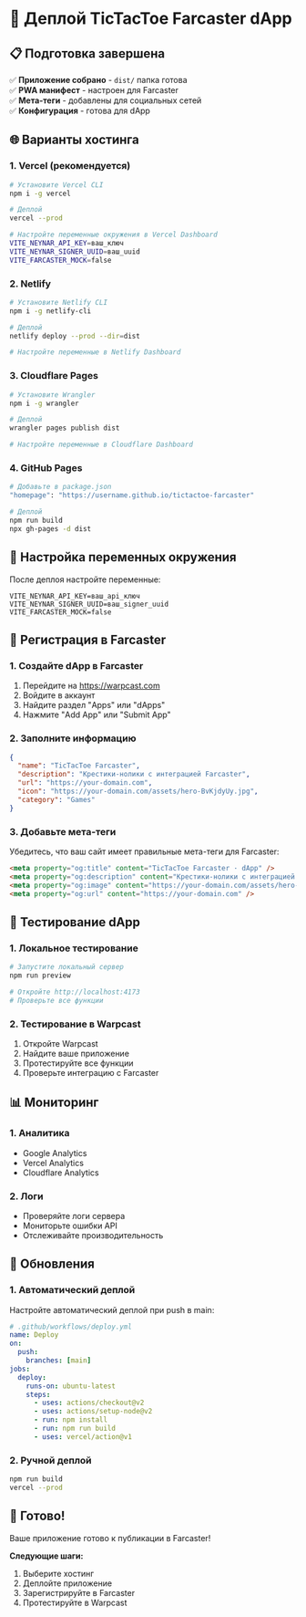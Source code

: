 # 🚀 Деплой TicTacToe Farcaster dApp

## 📋 Подготовка завершена

✅ **Приложение собрано** - `dist/` папка готова  
✅ **PWA манифест** - настроен для Farcaster  
✅ **Мета-теги** - добавлены для социальных сетей  
✅ **Конфигурация** - готова для dApp  

## 🌐 Варианты хостинга

### 1. **Vercel (рекомендуется)**

```bash
# Установите Vercel CLI
npm i -g vercel

# Деплой
vercel --prod

# Настройте переменные окружения в Vercel Dashboard
VITE_NEYNAR_API_KEY=ваш_ключ
VITE_NEYNAR_SIGNER_UUID=ваш_uuid
VITE_FARCASTER_MOCK=false
```

### 2. **Netlify**

```bash
# Установите Netlify CLI
npm i -g netlify-cli

# Деплой
netlify deploy --prod --dir=dist

# Настройте переменные в Netlify Dashboard
```

### 3. **Cloudflare Pages**

```bash
# Установите Wrangler
npm i -g wrangler

# Деплой
wrangler pages publish dist

# Настройте переменные в Cloudflare Dashboard
```

### 4. **GitHub Pages**

```bash
# Добавьте в package.json
"homepage": "https://username.github.io/tictactoe-farcaster"

# Деплой
npm run build
npx gh-pages -d dist
```

## 🔧 Настройка переменных окружения

После деплоя настройте переменные:

```env
VITE_NEYNAR_API_KEY=ваш_api_ключ
VITE_NEYNAR_SIGNER_UUID=ваш_signer_uuid
VITE_FARCASTER_MOCK=false
```

## 📱 Регистрация в Farcaster

### 1. **Создайте dApp в Farcaster**

1. Перейдите на https://warpcast.com
2. Войдите в аккаунт
3. Найдите раздел "Apps" или "dApps"
4. Нажмите "Add App" или "Submit App"

### 2. **Заполните информацию**

```json
{
  "name": "TicTacToe Farcaster",
  "description": "Крестики-нолики с интеграцией Farcaster",
  "url": "https://your-domain.com",
  "icon": "https://your-domain.com/assets/hero-BvKjdyUy.jpg",
  "category": "Games"
}
```

### 3. **Добавьте мета-теги**

Убедитесь, что ваш сайт имеет правильные мета-теги для Farcaster:

```html
<meta property="og:title" content="TicTacToe Farcaster · dApp" />
<meta property="og:description" content="Крестики-нолики с интеграцией Farcaster" />
<meta property="og:image" content="https://your-domain.com/assets/hero-BvKjdyUy.jpg" />
<meta property="og:url" content="https://your-domain.com" />
```

## 🎯 Тестирование dApp

### 1. **Локальное тестирование**

```bash
# Запустите локальный сервер
npm run preview

# Откройте http://localhost:4173
# Проверьте все функции
```

### 2. **Тестирование в Warpcast**

1. Откройте Warpcast
2. Найдите ваше приложение
3. Протестируйте все функции
4. Проверьте интеграцию с Farcaster

## 📊 Мониторинг

### 1. **Аналитика**

- Google Analytics
- Vercel Analytics
- Cloudflare Analytics

### 2. **Логи**

- Проверяйте логи сервера
- Мониторьте ошибки API
- Отслеживайте производительность

## 🔄 Обновления

### 1. **Автоматический деплой**

Настройте автоматический деплой при push в main:

```yaml
# .github/workflows/deploy.yml
name: Deploy
on:
  push:
    branches: [main]
jobs:
  deploy:
    runs-on: ubuntu-latest
    steps:
      - uses: actions/checkout@v2
      - uses: actions/setup-node@v2
      - run: npm install
      - run: npm run build
      - uses: vercel/action@v1
```

### 2. **Ручной деплой**

```bash
npm run build
vercel --prod
```

## 🎉 Готово!

Ваше приложение готово к публикации в Farcaster!

**Следующие шаги:**
1. Выберите хостинг
2. Деплойте приложение
3. Зарегистрируйте в Farcaster
4. Протестируйте в Warpcast
